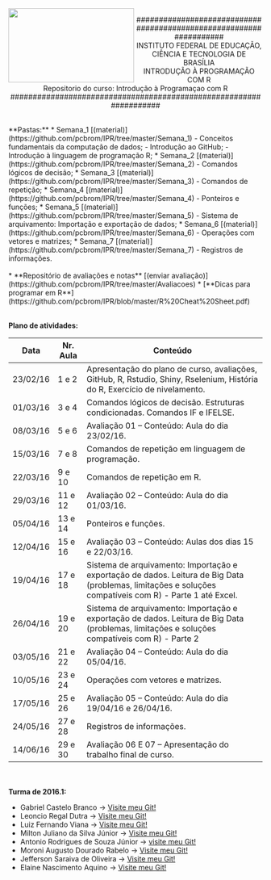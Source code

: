 <img align="left" img src="https://cloud.githubusercontent.com/assets/10408245/13290324/022a1f82-daf2-11e5-8179-00d828bf27a0.jpg" width="249px" height="147px" />

<p align="center">
###################################################################<br>
INSTITUTO FEDERAL DE EDUCAÇÃO, CIÊNCIA E TECNOLOGIA DE BRASÍLIA<br>
INTRODUÇÃO À PROGRAMAÇÃO COM R<br>
Repositorio do curso: Introdução à Programaçao com R<br>
###################################################################
</p>
<br>
**Pastas:**
* Semana_1 [(material)](https://github.com/pcbrom/IPR/tree/master/Semana_1)
  - Conceitos fundamentais da computação de dados;
  - Introdução ao GitHub;
  - Introdução à linguagem de programação R;
* Semana_2 [(material)](https://github.com/pcbrom/IPR/tree/master/Semana_2)
  - Comandos lógicos de decisão;
* Semana_3 [(material)](https://github.com/pcbrom/IPR/tree/master/Semana_3)
  - Comandos de repetição;
* Semana_4 [(material)](https://github.com/pcbrom/IPR/tree/master/Semana_4)
  - Ponteiros e funções;
* Semana_5 [(material)](https://github.com/pcbrom/IPR/tree/master/Semana_5)
  - Sistema de arquivamento: Importação e exportação de dados;
* Semana_6 [(material)](https://github.com/pcbrom/IPR/tree/master/Semana_6)
  - Operações com vetores e matrizes;
* Semana_7 [(material)](https://github.com/pcbrom/IPR/tree/master/Semana_7)
  - Registros de informações.<br><br>
* **Repositório de avaliações e notas** [(enviar avaliação)](https://github.com/pcbrom/IPR/tree/master/Avaliacoes)
* [**Dicas para programar em R**] (https://github.com/pcbrom/IPR/blob/master/R%20Cheat%20Sheet.pdf)<br><br>

**Plano de atividades:**

Data   |   Nr. Aula   |   Conteúdo
---   |   ---   |   ---
23/02/16	|1 e 2	|Apresentação do plano de curso, avaliações, GitHub, R, Rstudio, Shiny, Rselenium, História do R, Exercício de nivelamento.
01/03/16	|3 e 4	|Comandos lógicos de decisão. Estruturas condicionadas. Comandos IF e IFELSE.
08/03/16	|5 e 6	|Avaliação 01 – Conteúdo: Aula do dia 23/02/16.
15/03/16	|7 e 8	|Comandos de repetição em linguagem de programação.
22/03/16	|9 e 10	|Comandos de repetição em R.
29/03/16	|11 e 12	|Avaliação 02 – Conteúdo: Aula do dia 01/03/16.
05/04/16	|13 e 14	|Ponteiros e funções.
12/04/16	|15 e 16	|Avaliação 03 – Conteúdo: Aulas dos dias 15 e 22/03/16.
19/04/16	|17 e 18	|Sistema de arquivamento: Importação e exportação de dados. Leitura de Big Data (problemas, limitações e soluções compatíveis com R) - Parte 1 até Excel.
26/04/16	|19 e 20	|Sistema de arquivamento: Importação e exportação de dados. Leitura de Big Data (problemas, limitações e soluções compatíveis com R) - Parte 2
03/05/16	|21 e 22	|Avaliação 04 – Conteúdo: Aula do dia 05/04/16.
10/05/16	|23 e 24	|Operações com vetores e matrizes.
17/05/16	|25 e 26	|Avaliação 05 – Conteúdo: Aula do dia 19/04/16 e 26/04/16.
24/05/16	|27 e 28	|Registros de informações.
14/06/16	|29 e 30	|Avaliação 06 E 07 – Apresentação do trabalho final de curso.

<br><br>**Turma de 2016.1:**
* Gabriel Castelo Branco -> [Visite meu Git!](https://github.com/gcbranco)
* Leoncio Regal Dutra -> [Visite meu Git!](https://github.com/leoncioregal)
* Luiz Fernando Viana -> [Visite meu Git!](https://github.com/lfcviana)
* Milton Juliano da Silva Júnior -> [Visite meu Git!](https://github.com/miltonjuliano)
* Antonio Rodrigues de Souza Júnior -> [visite meu Git!](https://github.com/antoniojr003)
* Moroni Augusto Dourado Rabelo -> [Visite meu Git!](https://github.com/moroniaugusto)
* Jefferson Saraiva de Oliveira -> [Visite meu Git!](https://github.com/jeffersonsaraiva/)
* Elaine Nascimento Aquino -> [Visite meu Git!](https://github.com/Elaineaquino)
